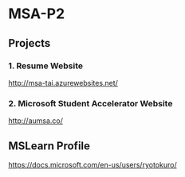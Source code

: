 # MSA-P2

## Projects
### 1. Resume Website
http://msa-tai.azurewebsites.net/

### 2. Microsoft Student Accelerator Website
http://aumsa.co/

## MSLearn Profile
https://docs.microsoft.com/en-us/users/ryotokuro/
